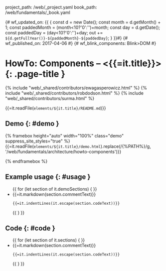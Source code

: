 project_path: /web/_project.yaml
book_path: /web/fundamentals/_book.yaml

{# wf_updated_on: {{ {
  const d = new Date();
  const month = d.getMonth() + 1;
  const paddedMonth = (month<10?'0':'')+month;
  const day = d.getDate();
  const paddedDay = (day<10?'0':'')+day;
  out += `${d.getFullYear()}-${paddedMonth}-${paddedDay}`;
} }}#}
{# wf_published_on: 2017-04-06 #}
{# wf_blink_components: Blink>DOM #}

# HowTo: Components – <{{=it.title}}> {: .page-title }

{% include "web/_shared/contributors/ewagasperowicz.html" %}
{% include "web/_shared/contributors/robdodson.html" %}
{% include "web/_shared/contributors/surma.html" %}

<link rel="stylesheet" href="main.css">

{{=it.readFile(`elements/${it.title}/README.md`)}}

## Demo {: #demo }
{% framebox height="auto" width="100%" class="demo" suppress_site_styles="true" %}
{{=it.readFile(`elements/${it.title}/demo.html`).replace(/\{%PATH%\}/g, '/web/fundamentals/architecture/howto-components')}}

<script src="https://cdn.rawgit.com/webcomponents/webcomponentsjs/d5b7ca65/webcomponents-sd-ce.js"></script>
<script>
  devsite.framebox.AutoSizeClient.initAutoSize(true);
  (function() {
    {{=it.readFile(`elements/${it.title}/${it.title}.js`).replace(/\{%PATH%\}/g, '/web/fundamentals/architecture/howto-components')}}
  })();
</script>
</html>

{% endframebox %}

## Example usage {: #usage }
<ul class="literate demo" id="{{=it.title}}_demo">
{{ for (let section of it.demoSections) { }}
<li class="{{=section.commentType.toLowerCase()}} {{? it.isEmpty(section.commentText) && it.isEmpty(section.codeText)}}empty{{?}}">
<div class="literate-text {{? it.isEmpty(section.commentText)}}empty{{?}}">{{=it.markdown(section.commentText)}}</div>
<pre><code class="literate-code {{? it.isEmpty(section.codeText)}}empty{{?}}">{{=it.indentLines(it.escape(section.codeText))}}</code></pre>
</li>
{{ } }}
</ul>

## Code {: #code }
<ul class="literate code" id="{{=it.title}}_impl">
  {{ for (let section of it.sections) { }}
<li class="{{=section.commentType.toLowerCase()}} {{? it.isEmpty(section.commentText) && it.isEmpty(section.codeText)}}empty{{?}}">
<div class="literate-text {{? it.isEmpty(section.commentText)}}empty{{?}}">{{=it.markdown(section.commentText)}}</div>
<pre><code class="literate-code {{? it.isEmpty(section.codeText)}}empty{{?}}">{{=it.indentLines(it.escape(section.codeText))}}</code></pre>
</li>
{{ } }}
</ul>
